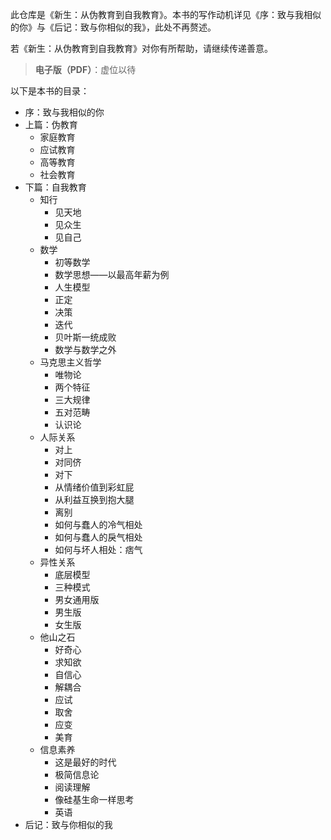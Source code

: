 此仓库是《新生：从伪教育到自我教育》。本书的写作动机详见《序：致与我相似的你》与《后记：致与你相似的我》，此处不再赘述。

若《新生：从伪教育到自我教育》对你有所帮助，请继续传递善意。

> **电子版（PDF）**：虚位以待

以下是本书的目录：

- 序：致与我相似的你
- 上篇：伪教育
  - 家庭教育
  - 应试教育
  - 高等教育
  - 社会教育
- 下篇：自我教育
  - 知行
    - 见天地
    - 见众生
    - 见自己
  - 数学
    - 初等数学
    - 数学思想——以最高年薪为例
    - 人生模型
    - 正定
    - 决策
    - 迭代
    - 贝叶斯一统成败
    - 数学与数学之外
  - 马克思主义哲学
    - 唯物论
    - 两个特征
    - 三大规律
    - 五对范畴
    - 认识论
  - 人际关系
    - 对上
    - 对同侪
    - 对下
    - 从情绪价值到彩虹屁
    - 从利益互换到抱大腿
    - 离别
    - 如何与蠢人的冷气相处
    - 如何与蠢人的戾气相处
    - 如何与坏人相处：痞气
  - 异性关系
    - 底层模型
    - 三种模式
    - 男女通用版
    - 男生版
    - 女生版
  - 他山之石
    - 好奇心
    - 求知欲
    - 自信心
    - 解耦合
    - 应试
    - 取舍
    - 应变
    - 美育
  - 信息素养
    - 这是最好的时代
    - 极简信息论
    - 阅读理解
    - 像硅基生命一样思考
    - 英语
- 后记：致与你相似的我